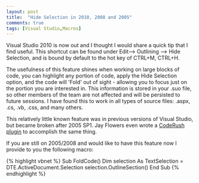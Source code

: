 ```yaml
---
layout: post
title:  "Hide Selection in 2010, 2008 and 2005"
comments: true
tags: [Visual Studio,Macros]
---
```



Visual Studio 2010 is now out and I thought I would share a quick tip that I find useful. This shortcut can be found under Edit—> Outlining –> Hide Selection, and is bound by default to the hot key of CTRL+M, CTRL+H.

The usefulness of this feature shines when working on large blocks of code, you can highlight any portion of code, apply the Hide Selection option, and the code will 'Fold' out of sight - allowing you to focus just on the portion you are interested in. This information is stored in your .suo file, so other members of the team are not affected and will be persisted to future sessions. I have found this to work in all types of source files: .aspx, .cs, .vb, .css, and many others.

This relatively little known feature was in previous versions of Visual Studio, but became broken after 2005 SP1. Jay Flowers even wrote a [CodeRush plugin](http://jayflowers.com/WordPress/?p=134) to accomplish the same thing.

If you are still on 2005/2008 and would like to have this feature now I provide to you the following macro:

{% highlight vbnet %}
Sub FoldCode()
    Dim selection As TextSelection = DTE.ActiveDocument.Selection
    selection.OutlineSection()
End Sub
{% endhighlight %}
